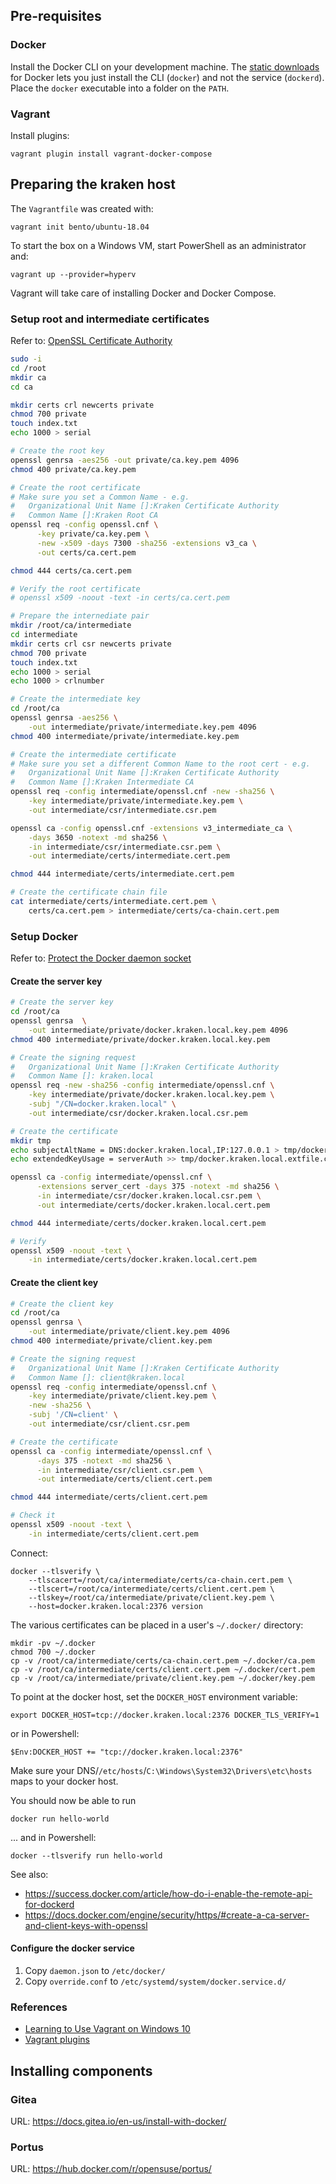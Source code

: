 
## Pre-requisites

### Docker

Install the Docker CLI on your development machine. The [static downloads](https://download.docker.com/) for Docker lets you just install the CLI (`docker`) and not the service (`dockerd`). Place the `docker` executable into
a folder on the `PATH`.

### Vagrant

Install plugins:

    vagrant plugin install vagrant-docker-compose

## Preparing the kraken host

The `Vagrantfile` was created with:

    vagrant init bento/ubuntu-18.04

To start the box on a Windows VM, start PowerShell as an administrator and:

    vagrant up --provider=hyperv

Vagrant will take care of installing Docker and Docker Compose.

### Setup root and intermediate certificates

Refer to: [OpenSSL Certificate Authority](https://jamielinux.com/docs/openssl-certificate-authority/index.html)

````bash
sudo -i
cd /root
mkdir ca
cd ca

mkdir certs crl newcerts private
chmod 700 private
touch index.txt
echo 1000 > serial

# Create the root key
openssl genrsa -aes256 -out private/ca.key.pem 4096
chmod 400 private/ca.key.pem

# Create the root certificate
# Make sure you set a Common Name - e.g.
#   Organizational Unit Name []:Kraken Certificate Authority
#   Common Name []:Kraken Root CA
openssl req -config openssl.cnf \
      -key private/ca.key.pem \
      -new -x509 -days 7300 -sha256 -extensions v3_ca \
      -out certs/ca.cert.pem

chmod 444 certs/ca.cert.pem

# Verify the root certificate
# openssl x509 -noout -text -in certs/ca.cert.pem

# Prepare the internediate pair
mkdir /root/ca/intermediate
cd intermediate
mkdir certs crl csr newcerts private
chmod 700 private
touch index.txt
echo 1000 > serial
echo 1000 > crlnumber

# Create the intermediate key
cd /root/ca
openssl genrsa -aes256 \
    -out intermediate/private/intermediate.key.pem 4096
chmod 400 intermediate/private/intermediate.key.pem

# Create the intermediate certificate
# Make sure you set a different Common Name to the root cert - e.g.
#   Organizational Unit Name []:Kraken Certificate Authority
#   Common Name []:Kraken Intermediate CA
openssl req -config intermediate/openssl.cnf -new -sha256 \
    -key intermediate/private/intermediate.key.pem \
    -out intermediate/csr/intermediate.csr.pem

openssl ca -config openssl.cnf -extensions v3_intermediate_ca \
    -days 3650 -notext -md sha256 \
    -in intermediate/csr/intermediate.csr.pem \
    -out intermediate/certs/intermediate.cert.pem

chmod 444 intermediate/certs/intermediate.cert.pem

# Create the certificate chain file
cat intermediate/certs/intermediate.cert.pem \
    certs/ca.cert.pem > intermediate/certs/ca-chain.cert.pem
````

### Setup Docker

Refer to: [Protect the Docker daemon socket](https://docs.docker.com/engine/security/https/)

#### Create the server key

````bash
# Create the server key
cd /root/ca
openssl genrsa  \
    -out intermediate/private/docker.kraken.local.key.pem 4096
chmod 400 intermediate/private/docker.kraken.local.key.pem

# Create the signing request
#   Organizational Unit Name []:Kraken Certificate Authority
#   Common Name []: kraken.local
openssl req -new -sha256 -config intermediate/openssl.cnf \
    -key intermediate/private/docker.kraken.local.key.pem \
    -subj "/CN=docker.kraken.local" \
    -out intermediate/csr/docker.kraken.local.csr.pem

# Create the certificate
mkdir tmp
echo subjectAltName = DNS:docker.kraken.local,IP:127.0.0.1 > tmp/docker.kraken.local.extfile.cnf
echo extendedKeyUsage = serverAuth >> tmp/docker.kraken.local.extfile.cnf

openssl ca -config intermediate/openssl.cnf \
      -extensions server_cert -days 375 -notext -md sha256 \
      -in intermediate/csr/docker.kraken.local.csr.pem \
      -out intermediate/certs/docker.kraken.local.cert.pem

chmod 444 intermediate/certs/docker.kraken.local.cert.pem

# Verify
openssl x509 -noout -text \
    -in intermediate/certs/docker.kraken.local.cert.pem
````

#### Create the client key

````bash
# Create the client key
cd /root/ca
openssl genrsa \
    -out intermediate/private/client.key.pem 4096
chmod 400 intermediate/private/client.key.pem

# Create the signing request
#   Organizational Unit Name []:Kraken Certificate Authority
#   Common Name []: client@kraken.local
openssl req -config intermediate/openssl.cnf \
    -key intermediate/private/client.key.pem \
    -new -sha256 \
    -subj '/CN=client' \
    -out intermediate/csr/client.csr.pem

# Create the certificate
openssl ca -config intermediate/openssl.cnf \
      -days 375 -notext -md sha256 \
      -in intermediate/csr/client.csr.pem \
      -out intermediate/certs/client.cert.pem

chmod 444 intermediate/certs/client.cert.pem

# Check it
openssl x509 -noout -text \
    -in intermediate/certs/client.cert.pem
````

Connect:

    docker --tlsverify \
        --tlscacert=/root/ca/intermediate/certs/ca-chain.cert.pem \
        --tlscert=/root/ca/intermediate/certs/client.cert.pem \
        --tlskey=/root/ca/intermediate/private/client.key.pem \
        --host=docker.kraken.local:2376 version

The various certificates can be placed in a user's `~/.docker/` directory:

    mkdir -pv ~/.docker
    chmod 700 ~/.docker
    cp -v /root/ca/intermediate/certs/ca-chain.cert.pem ~/.docker/ca.pem
    cp -v /root/ca/intermediate/certs/client.cert.pem ~/.docker/cert.pem
    cp -v /root/ca/intermediate/private/client.key.pem ~/.docker/key.pem

To point at the docker host, set the `DOCKER_HOST` environment variable:

    export DOCKER_HOST=tcp://docker.kraken.local:2376 DOCKER_TLS_VERIFY=1

or in Powershell:

    $Env:DOCKER_HOST += "tcp://docker.kraken.local:2376"

Make sure your DNS/`/etc/hosts`/`C:\Windows\System32\Drivers\etc\hosts` maps 
to your docker host.

You should now be able to run 

    docker run hello-world

... and in Powershell:

    docker --tlsverify run hello-world

See also:

- https://success.docker.com/article/how-do-i-enable-the-remote-api-for-dockerd
- https://docs.docker.com/engine/security/https/#create-a-ca-server-and-client-keys-with-openssl

#### Configure the docker service

1. Copy `daemon.json` to `/etc/docker/`
1. Copy `override.conf` to `/etc/systemd/system/docker.service.d/`

### References

- [Learning to Use Vagrant on Windows 10](https://blogs.technet.microsoft.com/virtualization/2017/07/06/vagrant-and-hyper-v-tips-and-tricks/)
- [Vagrant plugins](https://github.com/hashicorp/vagrant/wiki/Available-Vagrant-Plugins)

## Installing components

### Gitea

URL: https://docs.gitea.io/en-us/install-with-docker/

### Portus

URL: https://hub.docker.com/r/opensuse/portus/